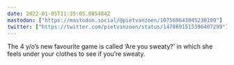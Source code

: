 ```yaml
---
date: 2022-01-05T11:35:05.085484Z
mastodon: ["https://mastodon.social/@pietvanzoen/107569643845230109"]
twitter: ["https://twitter.com/pietvanzoen/status/1478691515396407299"]
---
```

The 4 y/o’s new favourite game is called ‘Are you sweaty?’ in which she feels under your clothes to see if you’re sweaty. 
